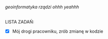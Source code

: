 ###### geoinformatyka rządzi ohhh yeahhh

LISTA ZADAŃ:

- [x] Mój drogi pracowniku, zrób zmianę w kodzie
